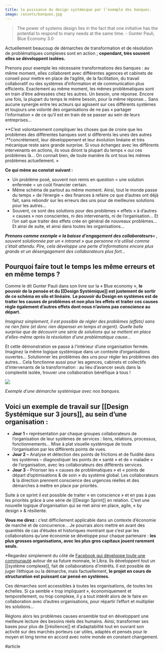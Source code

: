 ```yaml
---
title: la puissance du design systémique par l’exemple des banques.
image: /assets/banques.jpg
---
```


> The power of systems design lies in the fact that one initiative has the potential to respond to many needs at the same time. - Gunter Pauli, Blue Economy 3.0

Actuellement beaucoup de démarches de transformation et de résolution de problématiques complexes sont en action ; **cependant, très souvent elles se développent isolées.**

Prenons pour exemple les nécessaire transformations des banques : au même moment, elles collaborent avec différentes agences et cabinets de conseil pour mettre en place de l’agilité, de la facilitation, du travail collaboratif ou des systèmes d’information et de communication plus efficients. Exactement au même moment, les mêmes problématiques sont en train d’être adressées chez les autres. Un besoin, une réponse. Encore une fois, la plupart du temps le même besoin, pour la même réponse… Sans aucune synergie entre les acteurs qui agissent sur ces différents systèmes et toujours une volonté des organisations de ne pas « partager l’information » de ce qu’il est en train de se passer au sein de leurs entreprises…

**C’est volontairement compliquer les choses que de croire que les problèmes des différentes banques sont si différents les unes des autres :**concrètement, leur développement et leur évolution linéaire et très mécanique reste sans grande surprise. Si vous échangez avec les différents intervenants en actions, ils vous diront la plupart du temps « oui ces problèmes là… On connait bien, de toute manière ils ont tous les mêmes problèmes actuellement. »

**Ce qui mène au constat suivant :**

- Un problème posé, souvent non remis en question = une solution enfermée = un coût financier certain.
- Même schéma de partout au même moment. Ainsi, tout le monde passe du temps + de l’énergie + des finances à refaire ce que d’autres ont déjà fait, sans rebondir sur les erreurs des uns pour de meilleures solutions pour les autres…
- Souvent, ce sont des solutions pour des problèmes « effets » à d’autres « causes » non conscientes, ni des intervenants, ni de l’organisation… Et l’on sait que traiter des effets crée en général de nouveaux problèmes… Et ainsi de suite, et ainsi dans toutes les organisations…

***Prenons comme exemple « la baisse d’engagement des collaborateurs**« , souvent solutionnée par un « intranet » que personne n’a utilisé comme c’était attendu. Pire, cela développe une perte d’informations encore plus grande et un désengagement des collaborateurs plus fort…*

## **Pourquoi faire tout le temps les même erreurs et en même temps ?**

Comme le dit Gunter Pauli dans son livre sur la « Blue economy », **le pouvoir de la pensée et du [[Design Systémique]] est justement de sortir de ce schéma en silo et linéaire.** **Le pouvoir du Design en systèmes est de traiter les causes de problèmes et non plus les effets et traiter ces causes règle également d’autres effets dont nous n’avions pas conscience au départ.**

*Imaginez simplement, il est possible de régler des problèmes (effets) sans ne rien faire (et donc rien dépenser en temps et argent). Quelle belle surprise que de découvrir une série de solutions qui se mettent en place d’elles-même après la résolution d’une problématique cause…*

Et cette démonstration se passe à l’intérieur d’une organisation fermée. Imaginez la même logique systémique dans un contexte d’organisations ouvertes… Solutionner les problèmes des uns pour régler les problèmes des autres… Cela fonctionne aussi pour les agences, cabinets et collectifs d’intervenants de la transformation : au lieu d’avancer seuls dans la complexité isolée, trouver une collaboration bénéfique à tous !

![]({{page.image}})

*Exemple d’une démarche systémique avec nos banques.*

## **Voici un exemple de travail sur [[Design Systémique sur 3 jours]], au sein d’une organisation :**

- **Jour 1 –** représentation par chaque groupes collaborateurs de l’organisation de leur systèmes de services : liens, relations, processus, fonctionnements… Mise à plat visuelle systémique de toute l’organisation par les différents points de vues.
- **Jour 2 –** Analyse et détection des points de frictions et de fluidité dans les systèmes – diagnostiquer les points de « santé » et de « maladie » de l’organisation, avec les collaborateurs des différents services.
- **Jour 3** – Prioriser les « causes de problématiques » et « points de départ d’optimisations & de soin » du système global. Les collaborateurs & la direction prennent conscience des urgences réelles et des démarches à mettre en place par priorités.

Suite à ce sprint il est possible de traiter « en conscience » et en pas à pas les priorités grâce à une série de [[Design Sprint]] en relation. C’est une nouvelle logique d’organisation qui se met ainsi en place, agile, « by design » & résiliente.

**Vous me direz :** c’est difficilement applicable dans un contexte d’économie de marché et de concurrence… Je pourrais alors mettre en avant des quantités de cas d’études et historiques montrant que c’est par les collaborations qu’une économie se développe pour chaque partenaire : **les plus grosses organisations, avec les plus gros capitaux jouent rarement seuls.**

*Regardez simplement du côté de [Facebook qui développe toute une communauté](https://libra.org/en-US/partners/) autour de sa future monnaie, le Libra. Ils développent tout un [[système complexe]], fait de collaborations d’intérêts. Il est possible de juger l’éthique ou la démarche, mais factuellement, **le projet en cours de structuration est puissant car pensé en systèmes.**

Ces démarches sont accessibles à toutes les organisations, de toutes les échelles. Si ça semble « trop impliquant », économiquement et temporellement, ou trop complexe, il y a tout intérêt alors de le faire en collaboration avec d’autres organisations, pour répartir l’effort et multiplier les solutions…

Réglons alors les problèmes causes ensemble tout en développant une meilleure lecture des besoins réels des humains. Ainsi, transformer ses bases pour plus de [[résilience]] et d’adaptabilité tout en ouvrant son activité sur des marchés porteurs car utiles, adaptés et pensés pour le moyen et long terme en accord avec notre monde en constant changement.

#article 
